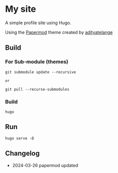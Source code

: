 # My site

A simple profile site using Hugo. 

Using the [Papermod](https://github.com/adityatelange/hugo-PaperMod) theme created by [adityatelange](https://github.com/adityatelange)


## Build

### For Sub-module (themes)

	git submodule update --recursive

	or

	git pull --recurse-submodules

### Build

	hugo

## Run

	hugo serve -D

## Changelog

- 2024-03-26 papermod updated
